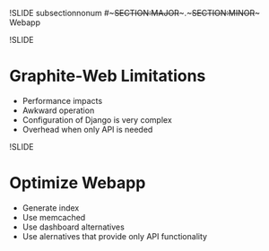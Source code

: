 !SLIDE subsectionnonum
#~~~SECTION:MAJOR~~~.~~~SECTION:MINOR~~~ Webapp


!SLIDE
# Graphite-Web Limitations

* Performance impacts
* Awkward operation
* Configuration of Django is very complex
* Overhead when only API is needed


!SLIDE
# Optimize Webapp

* Generate index
* Use memcached 
* Use dashboard alternatives
* Use alernatives that provide only API functionality
